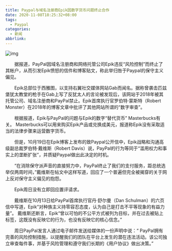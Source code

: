 ```yaml
---
title: Paypal与域名注册商Epik因数字货币问题终止合作
date: 2020-11-08T18:25:32+08:00
tags:
  - Paypal
categories:
  - 新闻
abbrlink:
---
```


![img](https://cdn.jsdelivr.net/gh/yakeing/Documentation@main/Hexo/images/3c0e-kcaeqzw9480742.png)

　　据报道，PayPal因域名注册商和网络托管公司Epik违反“风险控制”而终止了其帐户，从而引发Epik愤怒的信件和博客贴文，称此举归咎于Paypal的保守主义偏见。

　　Epik总部位于西雅图，以支持右翼社交媒体网站Gab而闻名。据称曾袭击匹兹堡犹太教堂的枪手在Gab上写了反犹太人的言论被发现后，该网站于2018年被其托管公司、域名注册商和PayPal禁止。Epik首席执行官罗伯特·蒙斯特（Robert Monster）在2018年的博客文章中批评了其他网站所谓的“数字审查”。

　　根据报道，Epik与PayPal的问题与Epik的数字“替代货币” Masterbucks有关。 Masterbucks可以用来购买Epik产品或兑换成美元，报道称Epik没有采取适当的法律步骤来运营数字货币。

　　但是，10月19日在Epik博客上发布的致Paypal公开信中，Epik战略和沟通高级副总裁罗伯特·戴维斯（Robert Davis）说，PayPal的行为等同于“滥用权力和事实上的垄断扩张”，并质疑Paypal做出此决定的时机。

　　“在消除保守派声音的直接努力中，PayPal终止了我们的支付服务，距总统选举仅两周时间，”戴维斯在帖文中这样写道，回应了一个普遍但完全被揭穿的关于网上反对保守主义偏见的抱怨。

　　Epik周日没有立即回应置评请求。

　　戴维斯在10月13日给PayPal首席执行官丹·舒尔曼（Dan Schulman）的六页信中写道，Epik“对种族主义持零容忍态度，认为自己是打击不平等现象的有益力量”。 戴维斯还断言，Epik“曾以可怕的不公平方式被列为目标，并在过去被贴上标签，这既没有反映它的行为，也没有反映它的核心信念。”

　　周日PayPal发言人通过电子邮件发送给媒体的一份声明中说：“ PayPal拥有完善的风险控制措施，以提醒我们的团队在平台上发生的潜在违法活动。该公司独立审查每件事，并基于风险管理和遵守我们长期的《用户协议》做出决策。”